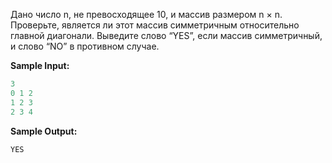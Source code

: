Дано число n, не превосходящее 10, и массив размером n × n. Проверьте, является ли этот массив симметричным относительно главной диагонали. Выведите слово “YES”, если массив симметричный, и слово “NO” в противном случае.

**Sample Input:**

```cpp
3
0 1 2
1 2 3
2 3 4
```


**Sample Output:**

```cpp
YES
```


